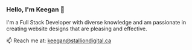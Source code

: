 ### Hello, I'm Keegan 👋
I'm a Full Stack Developer with diverse knowledge and am passionate in creating website designs that are pleasing and effective.

📫 Reach me at: [keegan@stalliondigital.ca](mailto:keegan@stalliondigital.ca)




<!--
**keegangeorge/keegangeorge** is a ✨ _special_ ✨ repository because its `README.md` (this file) appears on your GitHub profile.

Here are some ideas to get you started:

- 🔭 I’m currently working on ...
- 🌱 I’m currently learning ...
- 👯 I’m looking to collaborate on ...
- 🤔 I’m looking for help with ...
- 💬 Ask me about ...
- 📫 How to reach me: ...
- 😄 Pronouns: ...
- ⚡ Fun fact: ...
-->
